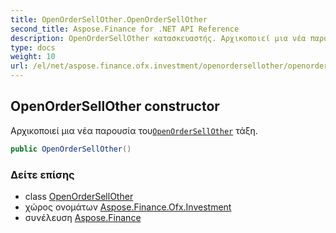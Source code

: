 ```yaml
---
title: OpenOrderSellOther.OpenOrderSellOther
second_title: Aspose.Finance for .NET API Reference
description: OpenOrderSellOther κατασκευαστής. Αρχικοποιεί μια νέα παρουσία τουOpenOrderSellOther τάξη.
type: docs
weight: 10
url: /el/net/aspose.finance.ofx.investment/openordersellother/openordersellother/
---
```

## OpenOrderSellOther constructor

Αρχικοποιεί μια νέα παρουσία του[`OpenOrderSellOther`](../) τάξη.

```csharp
public OpenOrderSellOther()
```

### Δείτε επίσης

* class [OpenOrderSellOther](../)
* χώρος ονομάτων [Aspose.Finance.Ofx.Investment](../../openordersellother/)
* συνέλευση [Aspose.Finance](../../../)


